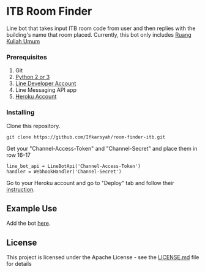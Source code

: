 # ITB Room Finder

Line bot that takes input ITB room code from user and then replies with the building's name that room placed. Currently, this bot only includes [Ruang Kuliah Umum](http://www.sp.itb.ac.id/wp-content/uploads/sites/13/2011/02/data-nama-ruang-kuliah-umum-di-sp.pdf)

### Prerequisites

1. Git
2. [Python 2 or 3](https://www.python.org/)
3. [Line Developer Account](https://developers.line.me/en/)
4. Line Messaging API app
5. [Heroku Account](https://heroku.com)


### Installing
Clone this repository.
```
git clone https://github.com/Ifkarsyah/room-finder-itb.git
```
Get your "Channel-Access-Token" and "Channel-Secret" and place them in row 16-17

```
line_bot_api = LineBotApi('Channel-Access-Token')
handler = WebhookHandler('Channel-Secret')
```

Go to your Heroku account and go to "Deploy" tab and follow their [instruction](https://dashboard.heroku.com/apps/{YOUR-APP-NAME}/deploy/heroku-git).

## Example Use

Add the bot [here](https://line.me/R/ti/p/@rok8141p).


## License

This project is licensed under the Apache License - see the [LICENSE.md](LICENSE.md) file for details
